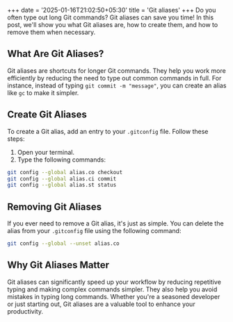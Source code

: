 +++
date = '2025-01-16T21:02:50+05:30'
title = 'Git aliases'
+++
Do you often type out long Git commands? Git aliases can save you time! In this post, we'll show you what Git aliases are, how to create them, and how to remove them when necessary.

## What Are Git Aliases?

Git aliases are shortcuts for longer Git commands. They help you work more efficiently by reducing the need to type out common commands in full. For instance, instead of typing `git commit -m "message"`, you can create an alias like `gc` to make it simpler.

## Create Git Aliases

To create a Git alias, add an entry to your `.gitconfig` file. Follow these steps:

1. Open your terminal.
2. Type the following commands:

```sh
git config --global alias.co checkout
git config --global alias.ci commit
git config --global alias.st status
```

## Removing Git Aliases

If you ever need to remove a Git alias, it's just as simple. You can delete the alias from your `.gitconfig` file using the following command:

```sh
git config --global --unset alias.co
```

## Why Git Aliases Matter

Git aliases can significantly speed up your workflow by reducing repetitive typing and making complex commands simpler. They also help you avoid mistakes in typing long commands. Whether you're a seasoned developer or just starting out, Git aliases are a valuable tool to enhance your productivity.
